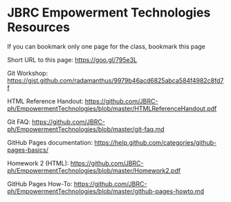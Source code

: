 # JBRC Empowerment Technologies Resources

If you can bookmark only one page for the class, bookmark this page

Short URL to this page: https://goo.gl/795e3L

Git Workshop: 
https://gist.github.com/radamanthus/9979b46acd6825abca584f4982c8fd7f

HTML Reference Handout:
https://github.com/JBRC-ph/EmpowermentTechnologies/blob/master/HTMLReferenceHandout.pdf

Git FAQ:
https://github.com/JBRC-ph/EmpowermentTechnologies/blob/master/git-faq.md

GitHub Pages documentation:
https://help.github.com/categories/github-pages-basics/

Homework 2 (HTML):
https://github.com/JBRC-ph/EmpowermentTechnologies/blob/master/Homework2.pdf

GitHub Pages How-To:
https://github.com/JBRC-ph/EmpowermentTechnologies/blob/master/github-pages-howto.md
